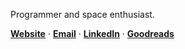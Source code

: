 Programmer and space enthusiast.

[**Website**](https://thatsciencephile.com/) · [**Email**](mailto:luan.lrt4@gmail.com) · 
[**LinkedIn**](https://www.linkedin.com/in/luanrt) · 
[**Goodreads**](https://www.goodreads.com/user/show/153761468-luan-torquato)
